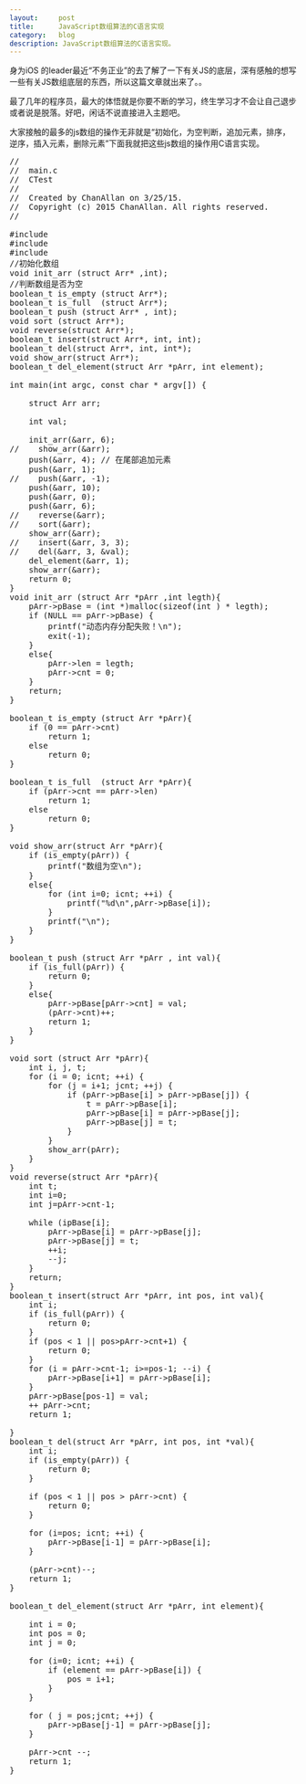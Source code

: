 ```yaml
---
layout:     post
title:      JavaScript数组算法的C语言实现
category:   blog
description: JavaScript数组算法的C语言实现。
---
```

身为iOS 的leader最近“不务正业”的去了解了一下有关JS的底层，深有感触的想写一些有关JS数组底层的东西，所以这篇文章就出来了。。

最了几年的程序员，最大的体悟就是你要不断的学习，终生学习才不会让自己退步或者说是脱落。好吧，闲话不说直接进入主题吧。

大家接触的最多的js数组的操作无非就是“初始化，为空判断，追加元素，排序，逆序，插入元素，删除元素”下面我就把这些js数组的操作用C语言实现。

<pre class="prettyprint">
//
//  main.c
//  CTest
//
//  Created by ChanAllan on 3/25/15.
//  Copyright (c) 2015 ChanAllan. All rights reserved.
//

#include <stdio.h>
#include <stdlib.h>
#include <malloc/malloc.h>
//初始化数组
void init_arr (struct Arr* ,int);
//判断数组是否为空
boolean_t is_empty (struct Arr*);
boolean_t is_full  (struct Arr*);
boolean_t push (struct Arr* , int);
void sort (struct Arr*);
void reverse(struct Arr*);
boolean_t insert(struct Arr*, int, int);
boolean_t del(struct Arr*, int, int*);
void show_arr(struct Arr*);
boolean_t del_element(struct Arr *pArr, int element);

int main(int argc, const char * argv[]) {
    
    struct Arr arr;
    
    int val;
    
    init_arr(&arr, 6);
//    show_arr(&arr);
    push(&arr, 4); // 在尾部追加元素
    push(&arr, 1);
//    push(&arr, -1);
    push(&arr, 10);
    push(&arr, 0);
    push(&arr, 6);
//    reverse(&arr);
//    sort(&arr);
    show_arr(&arr);
//    insert(&arr, 3, 3);
//    del(&arr, 3, &val);
    del_element(&arr, 1);
    show_arr(&arr);
    return 0;
}
void init_arr (struct Arr *pArr ,int legth){
    pArr->pBase = (int *)malloc(sizeof(int ) * legth);
    if (NULL == pArr->pBase) {
        printf("动态内存分配失败！\n");
        exit(-1);
    }
    else{
        pArr->len = legth;
        pArr->cnt = 0;
    }
    return;
}

boolean_t is_empty (struct Arr *pArr){
    if (0 == pArr->cnt)
        return 1;
    else
        return 0;
}

boolean_t is_full  (struct Arr *pArr){
    if (pArr->cnt == pArr->len)
        return 1;
    else
        return 0;
}

void show_arr(struct Arr *pArr){
    if (is_empty(pArr)) {
        printf("数组为空\n");
    }
    else{
        for (int i=0; i<pArr->cnt; ++i) {
            printf("%d\n",pArr->pBase[i]);
        }
        printf("\n");
    }
}

boolean_t push (struct Arr *pArr , int val){
    if (is_full(pArr)) {
        return 0;
    }
    else{
        pArr->pBase[pArr->cnt] = val;
        (pArr->cnt)++;
        return 1;
    }
}

void sort (struct Arr *pArr){
    int i, j, t;
    for (i = 0; i<pArr->cnt; ++i) {
        for (j = i+1; j<pArr->cnt; ++j) {
            if (pArr->pBase[i] > pArr->pBase[j]) {
                t = pArr->pBase[i];
                pArr->pBase[i] = pArr->pBase[j];
                pArr->pBase[j] = t;
            }
        }
        show_arr(pArr);
    }
}
void reverse(struct Arr *pArr){
    int t;
    int i=0;
    int j=pArr->cnt-1;
    
    while (i<j) {
        t = pArr->pBase[i];
        pArr->pBase[i] = pArr->pBase[j];
        pArr->pBase[j] = t;
        ++i;
        --j;
    }
    return;
}
boolean_t insert(struct Arr *pArr, int pos, int val){
    int i;
    if (is_full(pArr)) {
        return 0;
    }
    if (pos < 1 || pos>pArr->cnt+1) {
        return 0;
    }
    for (i = pArr->cnt-1; i>=pos-1; --i) {
        pArr->pBase[i+1] = pArr->pBase[i];
    }
    pArr->pBase[pos-1] = val;
    ++ pArr->cnt;
    return 1;

}
boolean_t del(struct Arr *pArr, int pos, int *val){
    int i;
    if (is_empty(pArr)) {
        return 0;
    }
    
    if (pos < 1 || pos > pArr->cnt) {
        return 0;
    }
    
    for (i=pos; i<pArr->cnt; ++i) {
        pArr->pBase[i-1] = pArr->pBase[i];
    }
    
    (pArr->cnt)--;
    return 1;
}

boolean_t del_element(struct Arr *pArr, int element){

    int i = 0;
    int pos = 0;
    int j = 0;
    
    for (i=0; i<pArr->cnt; ++i) {
        if (element == pArr->pBase[i]) {
            pos = i+1;
        }
    }
    
    for ( j = pos;j<pArr->cnt; ++j) {
        pArr->pBase[j-1] = pArr->pBase[j];
    }
    
    pArr->cnt --;
    return 1;
}

</pre>
